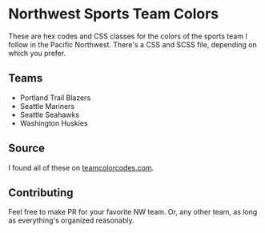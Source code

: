 # Northwest Sports Team Colors

These are hex codes and CSS classes for the colors of the sports team I follow
in the Pacific Northwest. There's a CSS and SCSS file, depending on which
you prefer.

## Teams

- Portland Trail Blazers
- Seattle Mariners
- Seattle Seahawks
- Washington Huskies

## Source

I found all of these on [teamcolorcodes.com](https://teamcolorcodes.com).

## Contributing

Feel free to make PR for your favorite NW team. Or, any other team, as long as
everything's organized reasonably.
